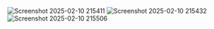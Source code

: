 ![Screenshot 2025-02-10 215411](https://github.com/user-attachments/assets/e59c8087-be99-4ffd-a914-bf8a69a7d7e2)
![Screenshot 2025-02-10 215432](https://github.com/user-attachments/assets/6f34f125-41e7-474b-a138-941e5f30bcf4)
![Screenshot 2025-02-10 215506](https://github.com/user-attachments/assets/4283551c-0ff1-4b78-b4bb-624d898f570c)
